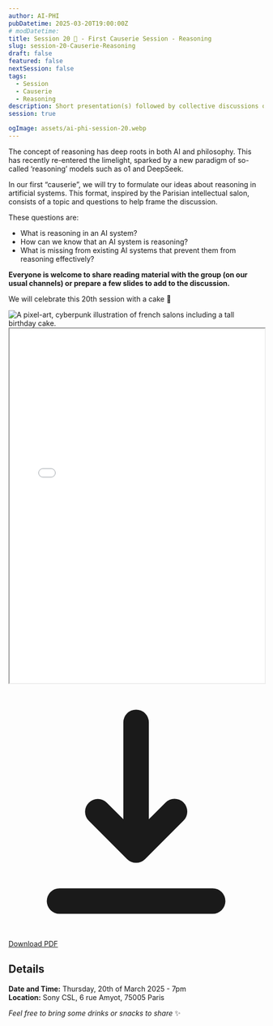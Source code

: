 ```yaml
---
author: AI-PHI
pubDatetime: 2025-03-20T19:00:00Z
# modDatetime:
title: Session 20 🎂 - First Causerie Session - Reasoning
slug: session-20-Causerie-Reasoning
draft: false
featured: false
nextSession: false
tags:
  - Session
  - Causerie
  - Reasoning
description: Short presentation(s) followed by collective discussions on reasoning in AI systems. We will celebrate this 20th session with a cake 🥳
session: true

ogImage: assets/ai-phi-session-20.webp
---
```


The concept of reasoning has deep roots in both AI and philosophy. This has recently re-entered the limelight, sparked by a new paradigm of so-called ‘reasoning’ models such as o1 and DeepSeek.

In our first “causerie”, we will try to formulate our ideas about reasoning in artificial systems. This format, inspired by the Parisian intellectual salon, consists of a topic and questions to help frame the discussion.

These questions are:

- What is reasoning in an AI system?
- How can we know that an AI system is reasoning?
- What is missing from existing AI systems that prevent them from reasoning effectively?

**Everyone is welcome to share reading material with the group (on our usual channels) or prepare a few slides to add to the discussion.**

We will celebrate this 20th session with a cake 🥳

<img src="/assets/ai-phi-session-20.webp" alt="A pixel-art, cyberpunk illustration of french salons including a tall birthday cake." />

<div class="pdf-viewer my-8">
  <iframe
    src="/pdfs/AI-PHI-20-Causerie-reasoning.pdf"
    width="100%"
    height="700px"
    class="border rounded-lg shadow-lg w-full"
  >
    <p class="text-skin-base">
      Your browser doesn't support PDFs. You can{" "}
      <a href="/pdfs/AI-PHI-20-Causerie-reasoning.pdf" download class="text-skin-accent hover:underline">
        download the PDF
      </a>{" "}
      instead.
    </p>
  </iframe>
  <div class="mt-4 text-right">
    <a href="/pdfs/What is Artificial General Intelligence_.pdf" download class="inline-flex items-center px-4 py-2 border border-transparent text-sm font-medium rounded-md shadow-sm text-skin-inverted bg-skin-accent hover:opacity-90 focus:outline-none focus:ring-2 focus:ring-offset-2 focus:ring-skin-accent">
      <svg xmlns="http://www.w3.org/2000/svg" class="h-5 w-5 mr-2" viewBox="0 0 20 20" fill="currentColor">
        <path fill-rule="evenodd" d="M3 17a1 1 0 011-1h12a1 1 0 110 2H4a1 1 0 01-1-1zm3.293-7.707a1 1 0 011.414 0L9 10.586V3a1 1 0 112 0v7.586l1.293-1.293a1 1 0 111.414 1.414l-3 3a1 1 0 01-1.414 0l-3-3a1 1 0 010-1.414z" clip-rule="evenodd" />
      </svg>
      Download PDF
    </a>
  </div>
</div>

## Details

**Date and Time:** Thursday, 20th of March 2025 - 7pm  
**Location:** Sony CSL, 6 rue Amyot, 75005 Paris

_Feel free to bring some drinks or snacks to share_ ✨
